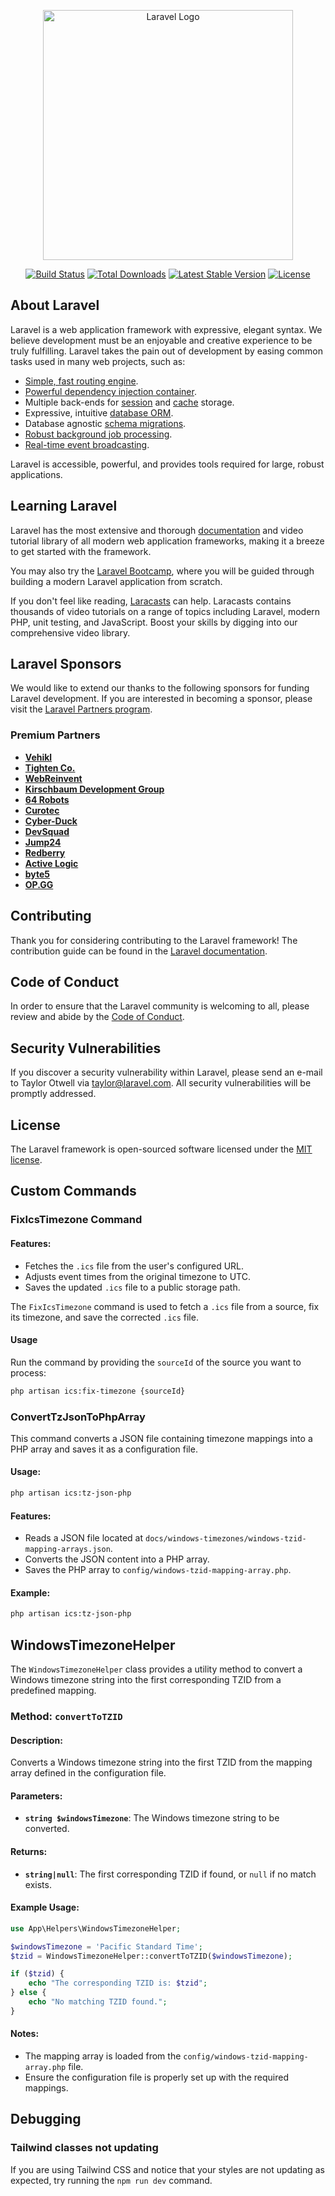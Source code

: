 <p align="center"><a href="https://laravel.com" target="_blank"><img src="https://raw.githubusercontent.com/laravel/art/master/logo-lockup/5%20SVG/2%20CMYK/1%20Full%20Color/laravel-logolockup-cmyk-red.svg" width="400" alt="Laravel Logo"></a></p>

<p align="center">
<a href="https://github.com/laravel/framework/actions"><img src="https://github.com/laravel/framework/workflows/tests/badge.svg" alt="Build Status"></a>
<a href="https://packagist.org/packages/laravel/framework"><img src="https://img.shields.io/packagist/dt/laravel/framework" alt="Total Downloads"></a>
<a href="https://packagist.org/packages/laravel/framework"><img src="https://img.shields.io/packagist/v/laravel/framework" alt="Latest Stable Version"></a>
<a href="https://packagist.org/packages/laravel/framework"><img src="https://img.shields.io/packagist/l/laravel/framework" alt="License"></a>
</p>

## About Laravel

Laravel is a web application framework with expressive, elegant syntax. We believe development must be an enjoyable and creative experience to be truly fulfilling. Laravel takes the pain out of development by easing common tasks used in many web projects, such as:

- [Simple, fast routing engine](https://laravel.com/docs/routing).
- [Powerful dependency injection container](https://laravel.com/docs/container).
- Multiple back-ends for [session](https://laravel.com/docs/session) and [cache](https://laravel.com/docs/cache) storage.
- Expressive, intuitive [database ORM](https://laravel.com/docs/eloquent).
- Database agnostic [schema migrations](https://laravel.com/docs/migrations).
- [Robust background job processing](https://laravel.com/docs/queues).
- [Real-time event broadcasting](https://laravel.com/docs/broadcasting).

Laravel is accessible, powerful, and provides tools required for large, robust applications.

## Learning Laravel

Laravel has the most extensive and thorough [documentation](https://laravel.com/docs) and video tutorial library of all modern web application frameworks, making it a breeze to get started with the framework.

You may also try the [Laravel Bootcamp](https://bootcamp.laravel.com), where you will be guided through building a modern Laravel application from scratch.

If you don't feel like reading, [Laracasts](https://laracasts.com) can help. Laracasts contains thousands of video tutorials on a range of topics including Laravel, modern PHP, unit testing, and JavaScript. Boost your skills by digging into our comprehensive video library.

## Laravel Sponsors

We would like to extend our thanks to the following sponsors for funding Laravel development. If you are interested in becoming a sponsor, please visit the [Laravel Partners program](https://partners.laravel.com).

### Premium Partners

- **[Vehikl](https://vehikl.com/)**
- **[Tighten Co.](https://tighten.co)**
- **[WebReinvent](https://webreinvent.com/)**
- **[Kirschbaum Development Group](https://kirschbaumdevelopment.com)**
- **[64 Robots](https://64robots.com)**
- **[Curotec](https://www.curotec.com/services/technologies/laravel/)**
- **[Cyber-Duck](https://cyber-duck.co.uk)**
- **[DevSquad](https://devsquad.com/hire-laravel-developers)**
- **[Jump24](https://jump24.co.uk)**
- **[Redberry](https://redberry.international/laravel/)**
- **[Active Logic](https://activelogic.com)**
- **[byte5](https://byte5.de)**
- **[OP.GG](https://op.gg)**

## Contributing

Thank you for considering contributing to the Laravel framework! The contribution guide can be found in the [Laravel documentation](https://laravel.com/docs/contributions).

## Code of Conduct

In order to ensure that the Laravel community is welcoming to all, please review and abide by the [Code of Conduct](https://laravel.com/docs/contributions#code-of-conduct).

## Security Vulnerabilities

If you discover a security vulnerability within Laravel, please send an e-mail to Taylor Otwell via [taylor@laravel.com](mailto:taylor@laravel.com). All security vulnerabilities will be promptly addressed.

## License

The Laravel framework is open-sourced software licensed under the [MIT license](https://opensource.org/licenses/MIT).

## Custom Commands

### FixIcsTimezone Command

#### Features:
- Fetches the `.ics` file from the user's configured URL.
- Adjusts event times from the original timezone to UTC.
- Saves the updated `.ics` file to a public storage path.

The `FixIcsTimezone` command is used to fetch a `.ics` file from a source, fix its timezone, and save the corrected `.ics` file.

#### Usage

Run the command by providing the `sourceId` of the source you want to process:

```bash
php artisan ics:fix-timezone {sourceId}
```

### ConvertTzJsonToPhpArray

This command converts a JSON file containing timezone mappings into a PHP array and saves it as a configuration file.

#### Usage:
```bash
php artisan ics:tz-json-php
```

#### Features:
- Reads a JSON file located at `docs/windows-timezones/windows-tzid-mapping-arrays.json`.
- Converts the JSON content into a PHP array.
- Saves the PHP array to `config/windows-tzid-mapping-array.php`.

#### Example:
```bash
php artisan ics:tz-json-php
```

## WindowsTimezoneHelper

The `WindowsTimezoneHelper` class provides a utility method to convert a Windows timezone string into the first corresponding TZID from a predefined mapping.

### Method: `convertToTZID`

#### Description:
Converts a Windows timezone string into the first TZID from the mapping array defined in the configuration file.

#### Parameters:
- **`string $windowsTimezone`**: The Windows timezone string to be converted.

#### Returns:
- **`string|null`**: The first corresponding TZID if found, or `null` if no match exists.

#### Example Usage:
```php
use App\Helpers\WindowsTimezoneHelper;

$windowsTimezone = 'Pacific Standard Time';
$tzid = WindowsTimezoneHelper::convertToTZID($windowsTimezone);

if ($tzid) {
    echo "The corresponding TZID is: $tzid";
} else {
    echo "No matching TZID found.";
}
```

#### Notes:
- The mapping array is loaded from the `config/windows-tzid-mapping-array.php` file.
- Ensure the configuration file is properly set up with the required mappings.

## Debugging

### Tailwind classes not updating

If you are using Tailwind CSS and notice that your styles are not updating as expected, try running the `npm run dev` command.